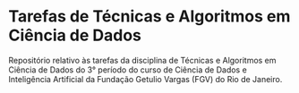 # Tarefas de Técnicas e Algoritmos em Ciência de Dados

Repositório relativo às tarefas da disciplina de Técnicas e Algoritmos em Ciência de Dados do 3° período do curso de Ciência de Dados e Inteligência Artificial da Fundação Getulio Vargas (FGV) do Rio de Janeiro.
